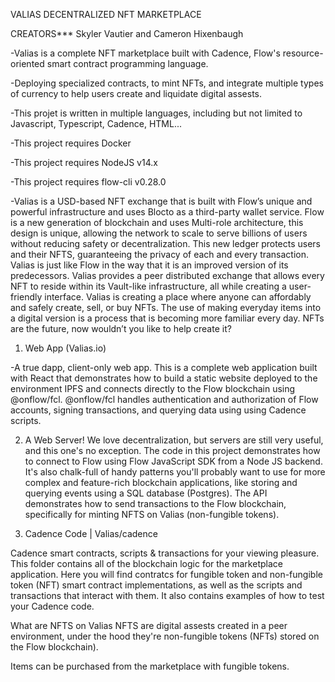 VALIAS DECENTRALIZED NFT MARKETPLACE

CREATORS*** Skyler Vautier and Cameron Hixenbaugh

-Valias is a complete NFT marketplace built with Cadence, Flow's resource-oriented smart contract programming language.


-Deploying specialized contracts, to mint NFTs, and integrate multiple types of currency to help users create and liquidate digital assests.

-This projet is written in multiple languages, including but not limited to Javascript, Typescript, Cadence, HTML...

-This project requires Docker

-This project requires NodeJS v14.x 

-This project requires flow-cli v0.28.0 


-Valias is a USD-based NFT exchange that is built with Flow’s unique and powerful infrastructure and uses Blocto as a third-party wallet service. Flow is a new generation of blockchain and uses Multi-role architecture, this design is unique, allowing the network to scale to serve billions of users without reducing safety or decentralization. This new ledger protects users and their NFTS, guaranteeing the privacy of each and every transaction. Valias is just like Flow in the way that it is an improved version of its predecessors. Valias provides a peer distributed exchange that allows every NFT to reside within its Vault-like infrastructure, all while creating a user-friendly interface. Valias is creating a place where anyone can affordably and safely create, sell, or buy NFTs. The use of making everyday items into a digital version is a process that is becoming more familiar every day. NFTs are the future, now wouldn’t you like to help create it?

1. Web App (Valias.io)

-A true dapp, client-only web app. This is a complete web application built with React that demonstrates how to build a static website deployed to the environment IPFS and connects directly to the Flow blockchain using @onflow/fcl. @onflow/fcl handles authentication and authorization of Flow accounts, signing transactions, and querying data using using Cadence scripts.

2. A Web Server! 
We love decentralization, but servers are still very useful, and this one's no exception. The code in this project demonstrates how to connect to Flow using Flow JavaScript SDK from a Node JS backend. It's also chalk-full of handy patterns you'll probably want to use for more complex and feature-rich blockchain applications, like storing and querying events using a SQL database (Postgres). The API demonstrates how to send transactions to the Flow blockchain, specifically for minting NFTS on Valias (non-fungible tokens).

3. Cadence Code | Valias/cadence

Cadence smart contracts, scripts & transactions for your viewing pleasure. This folder contains all of the blockchain logic for the marketplace application. Here you will find contratcs for fungible token and non-fungible token (NFT) smart contract implementations, as well as the scripts and transactions that interact with them. It also contains examples of how to test your Cadence code.

What are NFTS on Valias
NFTS are digital assests created in a peer environment, under the hood they're non-fungible tokens (NFTs) stored on the Flow blockchain).

Items can be purchased from the marketplace with fungible tokens. 

